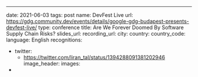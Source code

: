 ---
date: 2021-06-03
tags: post
name: DevFest Live
url: https://gdg.community.dev/events/details/google-gdg-budapest-presents-devfest-live/
type: conference
title: Are We Forever Doomed By Software Supply Chain Risks?
slides_url: 
recording_url: 
city: 
country: 
country_code: 
language: English
recognitions:
  - twitter:
    - https://twitter.com/liran_tal/status/1394288091381202946
image_header: 
images:
  - 

